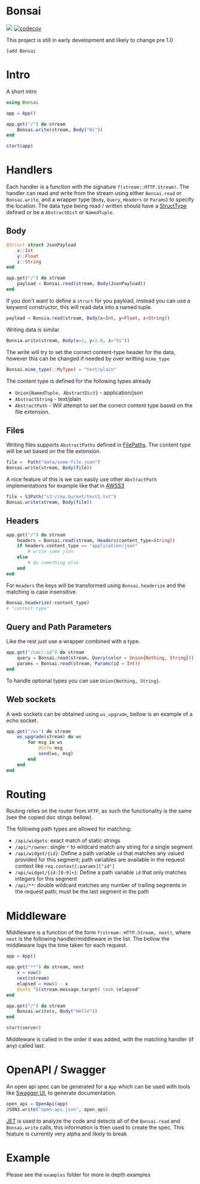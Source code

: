 # Bonsai

[![][action-img]][action-url]
[![codecov](https://codecov.io/gh/onetonfoot/Bonsai.jl/branch/master/graph/badge.svg?token=96CcO21IsK)](https://codecov.io/gh/onetonfoot/Bonsai.jl)

[action-img]: https://github.com/onetonfoot/Bonsai.jl/actions/workflows/ci.yaml/badge.svg
[action-url]: https://github.com/onetonfoot/Bonsai.jl/actions

This project is still in early development and likely to change pre 1.0
```
]add Bonsai
```

# Intro

A short intro

```julia
using Bonsai

app = App()

app.get("/") do stream
    Bonsai.write(stream, Body("Hi"))
end

start(app)
```


# Handlers

Each handler is a function with the signature `f(stream::HTTP.Stream)`.
The handler can read and write from the stream using either `Bonsai.read` or `Bonsai.write`, and a wrapper type (`Body`, `Query`, `Headers` or `Params`) to specify the location. The data type being read / written should have a [StructType](https://juliadata.github.io/StructTypes.jl/stable/) defined or be a `AbstractDict` or `NamedTuple`.

## Body

```julia
@Struct struct JsonPayload
    x::Int
    y::Float
    z::String
end

app.get("/") do stream
    payload = Bonsai.read(stream, Body(JsonPayload))
end
```

If you don't want to define a `struct` for you payload, instead you can use a
keyword constructor, this will read data into a named tuple.

```julia
payload = Bonsia.read(stream, Body(x=Int, y=Float, z=String))
```

Writing data is similar. 

```julia
Bonsia.write(stream, Body(x=1, y=1.0, z="hi"))
```

The write will try to set the correct content-type header for the data, however this can be changed if needed by over writting `mime_type`

```julia
Bonsai.mime_type(::MyType) = "text/plain"
```

The content type is defined for the following types already

* `Union{NamedTuple, AbstractDict}` - application/json
* `AbstractString` - text/plain
* `AbstractPath` - Will attempt to set the correct content type based on the file extension.


## Files

Writing files supports `AbstractPaths` defined in [FilePaths](https://github.com/rofinn/FilePaths.jl). The content type will be set based on the file extension.

```julia
file =  Path("data/some-file.json")
Bonsai.write(stream, Body(file))
```

A nice feature of this is we can easily use other `AbstractPath` implementations for example like that in [AWSS3](https://github.com/JuliaCloud/AWSS3.jl)

```julia
file = S3Path("s3://my.bucket/test1.txt") 
Bonsai.write(stream, Body(file))
```

## Headers

```julia
app.get("/") do stream
    headers = Bonsai.read(stream, Headers(content_type=String))
    if headers.content_type == "application/json"
        # write some json
    else
        # do something else
    end
end
```

For `Headers` the keys will be transformed using `Bonsai.headerize` and 
the matching is case insensitive.

```julia
Bonsai.headerize(:content_type)
# "content-type"
```

## Query and Path Parameters

Like the rest just use a wrapper combined with a type. 

```julia
app.get("/car/:id") do stream
    query = Bonsai.read(stream, Query(color = Union{Nothing, String}))
    params = Bonsai.read(stream, Params(id = Int))
end
```

To handle optional types you can use `Union{Nothing, String}`. 


## Web sockets

A web sockets can be obtained using `ws_upgrade`, bellow is an example of a echo socket.

```julia
app.get("/ws") do stream
    ws_upgrade(stream) do ws
        for msg in ws
            @info msg
            send(ws, msg)
        end
    end
end
```

# Routing

Routing relies on the router from `HTTP`, as such the functionality is the same (see the copied doc stings bellow).

The following path types are allowed for matching:
  * `/api/widgets`: exact match of static strings
  * `/api/*/owner`: single `*` to wildcard match any string for a single segment
  * `/api/widget/{id}`: Define a path variable `id` that matches any valued provided for this segment; path variables are available in the request context like `req.context[:params]["id"]`
  * `/api/widget/{id:[0-9]+}`: Define a path variable `id` that only matches integers for this segment
  * `/api/**`: double wildcard matches any number of trailing segments in the request path; must be the last segment in the path

# Middleware 

Middleware is a function of the form `f(stream::HTTP.Stream, next)`, where `next` is the following handler/middleware in the list. The bellow the middleware logs the time taken for each request.

```julia
app = App()

app.get("**") do stream, next
    x = now()
    next(stream)
    elapsed = now() - x
    @info "$(stream.message.target) took $elapsed" 
end

app.get("/") do stream
	Bonsai.write(s, Body("Hello"))
end

start(server)
```

Middleware is called in the order it was added, with the matching handler (if any) called last.

# OpenAPI / Swagger

An open api spec can be generated for a `App` which can be used with tools like [Swagger UI](https://swagger.io/tools/swagger-ui/), to generate documentation.

```julia
open_api = OpenApi(app)
JSON3.write("open-api.json", open_api)
```

[JET](https://github.com/aviatesk/JET.jl) is used to analyze the code and detects all of the `Bonsai.read` and `Bonsai.write` calls, this information is then used to create the spec. This feature is currently very alpha and likely to break

# Example

Please see the `examples` folder for more in depth examples
